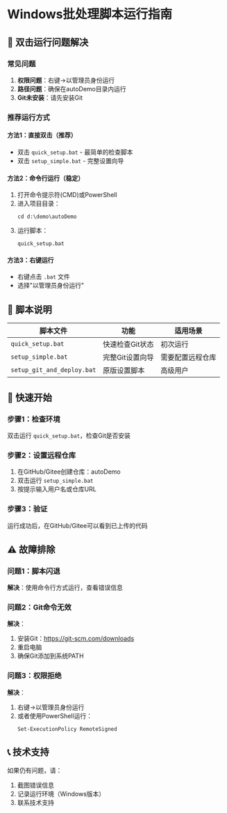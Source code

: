 # Windows批处理脚本运行指南

## 🔧 双击运行问题解决

### 常见问题
1. **权限问题**：右键→以管理员身份运行
2. **路径问题**：确保在autoDemo目录内运行
3. **Git未安装**：请先安装Git

### 推荐运行方式

#### 方法1：直接双击（推荐）
- 双击 `quick_setup.bat` - 最简单的检查脚本
- 双击 `setup_simple.bat` - 完整设置向导

#### 方法2：命令行运行（稳定）
1. 打开命令提示符(CMD)或PowerShell
2. 进入项目目录：
   ```
   cd d:\demo\autoDemo
   ```
3. 运行脚本：
   ```
   quick_setup.bat
   ```

#### 方法3：右键运行
- 右键点击 `.bat` 文件
- 选择"以管理员身份运行"

## 📁 脚本说明

| 脚本文件 | 功能 | 适用场景 |
|---------|------|----------|
| `quick_setup.bat` | 快速检查Git状态 | 初次运行 |
| `setup_simple.bat` | 完整Git设置向导 | 需要配置远程仓库 |
| `setup_git_and_deploy.bat` | 原版设置脚本 | 高级用户 |

## 🚀 快速开始

### 步骤1：检查环境
双击运行 `quick_setup.bat`，检查Git是否安装

### 步骤2：设置远程仓库
1. 在GitHub/Gitee创建仓库：autoDemo
2. 双击运行 `setup_simple.bat`
3. 按提示输入用户名或仓库URL

### 步骤3：验证
运行成功后，在GitHub/Gitee可以看到已上传的代码

## ⚠️ 故障排除

### 问题1：脚本闪退
**解决**：使用命令行方式运行，查看错误信息

### 问题2：Git命令无效
**解决**：
1. 安装Git：https://git-scm.com/downloads
2. 重启电脑
3. 确保Git添加到系统PATH

### 问题3：权限拒绝
**解决**：
1. 右键→以管理员身份运行
2. 或者使用PowerShell运行：
   ```
   Set-ExecutionPolicy RemoteSigned
   ```

## 📞 技术支持

如果仍有问题，请：
1. 截图错误信息
2. 记录运行环境（Windows版本）
3. 联系技术支持